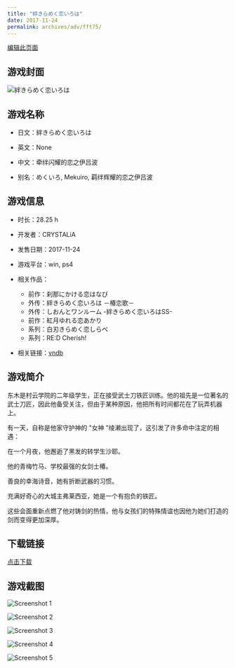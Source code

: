 ```yaml
---
title: "絆きらめく恋いろは"
date: 2017-11-24
permalink: archives/adv/fft75/
---
```

[编辑此页面](https://github.com/ACG-3/ADV3-source/blob/main/source/_posts/%E7%B5%86%E3%81%8D%E3%82%89%E3%82%81%E3%81%8F%E6%81%8B%E3%81%84%E3%82%8D%E3%81%AF.md)

## 游戏封面

![絆きらめく恋いろは](https://pan.timero.xyz/d/onedrive/img_lib_001/%E7%B5%86%E3%81%8D%E3%82%89%E3%82%81%E3%81%8F%E6%81%8B%E3%81%84%E3%82%8D%E3%81%AF_cover.avif)


## 游戏名称

- 日文：絆きらめく恋いろは
- 英文：None
- 中文：牵绊闪耀的恋之伊吕波

- 别名：めくいろ, Mekuiro, 羁绊辉耀的恋之伊吕波


## 游戏信息

- 时长：28.25 h
- 开发者：CRYSTALiA
- 发售日期：2017-11-24
- 游戏平台：win, ps4
- 相关作品：
   - 前作：刹那にかける恋はなび
   - 外传：絆きらめく恋いろは －椿恋歌－
   - 外传：しおんとワンルーム -絆きらめく恋いろはSS-
   - 前作：紅月ゆれる恋あかり
   - 系列：白刃きらめく恋しらべ
   - 系列：RE:D Cherish!

- 相关链接：[vndb](https://vndb.org/v21465)


## 游戏简介

东木是村云学院的二年级学生，正在接受武士刀铁匠训练。他的祖先是一位著名的武士刀匠，因此他备受关注，但由于某种原因，他把所有时间都花在了玩弄机器上。

有一天，自称是他家守护神的 "女神 "绫濑出现了，这引发了许多命中注定的相遇：

在一个月夜，他邂逅了黑发的转学生沙耶。

他的青梅竹马、学校最强的女剑士椿。

善良的幸海诗音，她有折断武器的习惯。

充满好奇心的大城主弗莱西亚，她是一个有抱负的铁匠。

这些会面重新点燃了他对铸剑的热情，他与女孩们的特殊情谊也因他为她们打造的剑而变得更加深厚。




## 下载链接

[点击下载](https://pan.timero.xyz/onedrive/adv_lib_001/%E7%B5%86%E3%81%8D%E3%82%89%E3%82%81%E3%81%8F%E6%81%8B%E3%81%84%E3%82%8D%E3%81%AF)


## 游戏截图


![Screenshot 1](https://pan.timero.xyz/d/onedrive/img_lib_001/%E7%B5%86%E3%81%8D%E3%82%89%E3%82%81%E3%81%8F%E6%81%8B%E3%81%84%E3%82%8D%E3%81%AF_Screenshot_1.avif)

![Screenshot 2](https://pan.timero.xyz/d/onedrive/img_lib_001/%E7%B5%86%E3%81%8D%E3%82%89%E3%82%81%E3%81%8F%E6%81%8B%E3%81%84%E3%82%8D%E3%81%AF_Screenshot_2.avif)

![Screenshot 3](https://pan.timero.xyz/d/onedrive/img_lib_001/%E7%B5%86%E3%81%8D%E3%82%89%E3%82%81%E3%81%8F%E6%81%8B%E3%81%84%E3%82%8D%E3%81%AF_Screenshot_3.avif)

![Screenshot 4](https://pan.timero.xyz/d/onedrive/img_lib_001/%E7%B5%86%E3%81%8D%E3%82%89%E3%82%81%E3%81%8F%E6%81%8B%E3%81%84%E3%82%8D%E3%81%AF_Screenshot_4.avif)

![Screenshot 5](https://pan.timero.xyz/d/onedrive/img_lib_001/%E7%B5%86%E3%81%8D%E3%82%89%E3%82%81%E3%81%8F%E6%81%8B%E3%81%84%E3%82%8D%E3%81%AF_Screenshot_5.avif)


